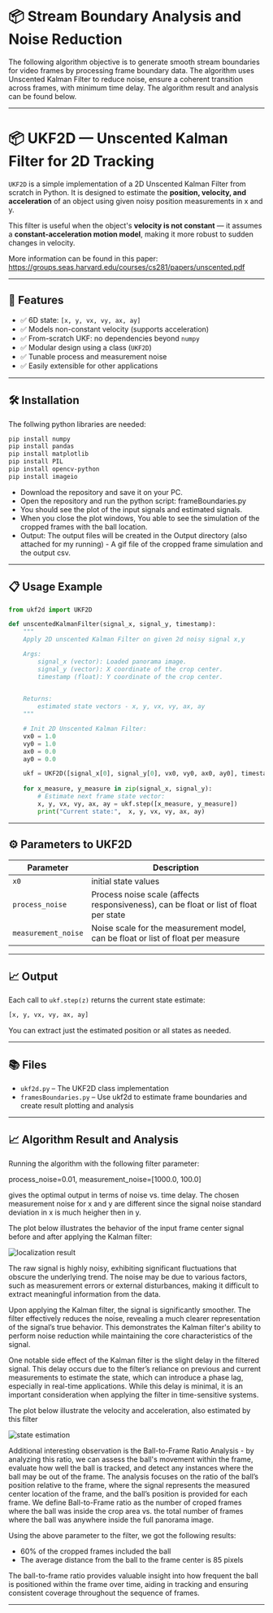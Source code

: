 
# 📦 Stream Boundary Analysis and Noise Reduction
The following algorithm objective is to generate smooth stream boundaries for video frames by processing frame boundary data. 
The algorithm uses Unscented Kalman Filter to reduce noise, ensure a coherent transition across frames, with minimum time delay.
The algorithm result and analysis can be found below.

---

# 📦 UKF2D — Unscented Kalman Filter for 2D Tracking

`UKF2D` is a simple implementation of a 2D Unscented Kalman Filter from scratch in Python. It is designed to estimate the **position, velocity, and acceleration** of an object using given noisy position measurements in x and y.

This filter is useful when the object's **velocity is not constant** — it assumes a **constant-acceleration motion model**, making it more robust to sudden changes in velocity.

More information can be found in this paper:
https://groups.seas.harvard.edu/courses/cs281/papers/unscented.pdf

---

## 🚀 Features

- ✅ 6D state: `[x, y, vx, vy, ax, ay]`
- ✅ Models non-constant velocity (supports acceleration)
- ✅ From-scratch UKF: no dependencies beyond `numpy`
- ✅ Modular design using a class (`UKF2D`)
- ✅ Tunable process and measurement noise
- ✅ Easily extensible for other applications

---

## 🛠️ Installation

The follwing python libraries are needed:

```bash
pip install numpy
pip install pandas
pip install matplotlib
pip install PIL
pip install opencv-python
pip install imageio
```
- Download the repository and save it on your PC. 
- Open the repository and run the python script: frameBoundaries.py
- You should see the plot of the input signals and estimated signals.
- When you close the plot windows, You able to see the simulation of the cropped frames with the ball location.
- Output: The output files will be created in the Output directory (also attached for my running) - A gif file of the cropped frame simulation and the output csv. 

---

## 📋 Usage Example

```python
from ukf2d import UKF2D

def unscentedKalmanFilter(signal_x, signal_y, timestamp):
    """
    Apply 2D unscented Kalman Filter on given 2d noisy signal x,y 

    Args:
        signal_x (vector): Loaded panorama image.
        signal_y (vector): X coordinate of the crop center.
        timestamp (float): Y coordinate of the crop center.
        

    Returns:
        estimated state vectors - x, y, vx, vy, ax, ay 
    """

    # Init 2D Unscented Kalman Filter: 
    vx0 = 1.0
    vy0 = 1.0
    ax0 = 0.0
    ay0 = 0.0

    ukf = UKF2D([signal_x[0], signal_y[0], vx0, vy0, ax0, ay0], timestamp)
    
    for x_measure, y_measure in zip(signal_x, signal_y):
        # Estimate next frame state vector:
        x, y, vx, vy, ax, ay = ukf.step([x_measure, y_measure])
        print("Current state:",  x, y, vx, vy, ax, ay)
```

---

## ⚙️ Parameters to UKF2D

| Parameter         | Description                                           |
|------------------|-------------------------------------------------------|
| `x0`              | initial state values          |
| `process_noise`   | Process noise scale (affects responsiveness), can be float or list of float per state |
| `measurement_noise` | Noise scale for the measurement model, can be float or list of float per measure    |

---

## 📈 Output

Each call to `ukf.step(z)` returns the current state estimate:
```python
[x, y, vx, vy, ax, ay]
```
You can extract just the estimated position or all states as needed.

---


## 📚 Files

- `ukf2d.py` – The UKF2D class implementation
- `framesBoundaries.py` – Use ukf2d to estimate frame boundaries and create result plotting and analysis

---

## 📈 Algorithm Result and Analysis

Running the algorithm with the following filter parameter:

process_noise=0.01, 
measurement_noise=[1000.0, 100.0]

gives the optimal output in terms of noise vs. time delay. The chosen measurement noise for x and y are different since the signal noise standard deviation in x is much heigher then in y.

The plot below illustrates the behavior of the input frame center signal before and after applying the Kalman filter:

![localization result](Output/localiztion_result.png)

The raw signal is highly noisy, exhibiting significant fluctuations that obscure the underlying trend. The noise may be due to various factors, such as measurement errors or external disturbances, making it difficult to extract meaningful information from the data.

Upon applying the Kalman filter, the signal is significantly smoother. The filter effectively reduces the noise, revealing a much clearer representation of the signal’s true behavior. This demonstrates the Kalman filter's ability to perform noise reduction while maintaining the core characteristics of the signal.

One notable side effect of the Kalman filter is the slight delay in the filtered signal. This delay occurs due to the filter’s reliance on previous and current measurements to estimate the state, which can introduce a phase lag, especially in real-time applications. While this delay is minimal, it is an important consideration when applying the filter in time-sensitive systems.

The plot below illustrate the velocity and acceleration, also estimated by this filter

![state estimation](Output/state_estimation.png)

Additional interesting observation is the Ball-to-Frame Ratio Analysis - by analyzing this ratio, we can assess the ball's movement within the frame, evaluate how well the ball is tracked, and detect any instances where the ball may be out of the frame.
The analysis focuses on the ratio of the ball’s position relative to the frame, where the signal represents the measured center location of the frame, and the ball’s position is provided for each frame.
We define Ball-to-Frame ratio as the number of croped frames where the ball was inside the crop area vs. the total number of frames where the ball was anywhere inside the full panorama image.

Using the above parameter to the filter, we got the following results:
- 60% of the cropped frames included the ball
- The average distance from the ball to the frame center is 85 pixels

The ball-to-frame ratio provides valuable insight into how frequent the ball is positioned within the frame over time, aiding in tracking and ensuring consistent coverage throughout the sequence of frames.

---
